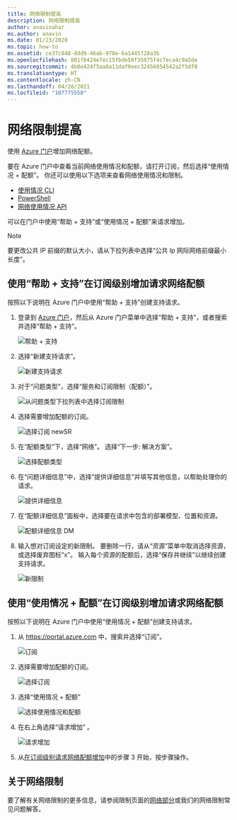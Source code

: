 ```yaml
---
title: 网络限制提高
description: 网络限制提高
author: anavinahar
ms.author: anavin
ms.date: 01/23/2020
ms.topic: how-to
ms.assetid: ce37c848-ddd9-46ab-978e-6a1445728a3b
ms.openlocfilehash: 801f0424e7ec15fbde58f35975f4c7eca4c9a5de
ms.sourcegitcommit: 4b0e424f5aa8a11daf0eec32456854542a2f5df0
ms.translationtype: HT
ms.contentlocale: zh-CN
ms.lasthandoff: 04/20/2021
ms.locfileid: "107775558"
---
```

# <a name="networking-limit-increase"></a>网络限制提高

使用 [Azure 门户](https://portal.azure.com)增加网络配额。

要在 Azure 门户中查看当前网络使用情况和配额，请打开订阅，然后选择“使用情况 + 配额”。 你还可以使用以下选项来查看网络使用情况和限制。

* [使用情况 CLI](/cli/azure/network#az_network_list_usages)
* [PowerShell](/powershell/module/azurerm.network/get-azurermnetworkusage)
* [网络使用情况 API](/rest/api/virtualnetwork/virtualnetworks/listusage)

可以在门户中使用“帮助 + 支持”或“使用情况 + 配额”来请求增加。 

> [!Note]
> 要更改公共 IP 前缀的默认大小，请从下拉列表中选择“公共 Ip 网际网络前缀最小长度”。 

## <a name="request-networking-quota-increase-at-subscription-level-using-help--support"></a>使用“帮助 + 支持”在订阅级别增加请求网络配额

按照以下说明在 Azure 门户中使用“帮助 + 支持”创建支持请求。

1. 登录到 [Azure 门户](https://portal.azure.com)，然后从 Azure 门户菜单中选择“帮助 + 支持”，或者搜索并选择“帮助 + 支持”。 

    ![帮助 + 支持](./media/networking-quota-request/help-plus-support.png)

1. 选择“新建支持请求”。

    ![新建支持请求](./media/networking-quota-request/new-support-request.png)

1. 对于“问题类型”，选择“服务和订阅限制（配额）”。 

    ![从问题类型下拉列表中选择订阅限制](./media/networking-quota-request/select-quota-issue-type.png)

1. 选择需要增加配额的订阅。

    ![选择订阅 newSR](./media/networking-quota-request/select-subscription-support-request.png)

1. 在“配额类型”下，选择“网络”。  选择“下一步: 解决方案”。

    ![选择配额类型](./media/networking-quota-request/select-quota-type-network.png)

1. 在“问题详细信息”中，选择“提供详细信息”并填写其他信息，以帮助处理你的请求。 

    ![提供详细信息](./media/networking-quota-request/provide-details-link.png)

1. 在“配额详细信息”面板中，选择要在请求中包含的部署模型、位置和资源。

    ![配额详细信息 DM](./media/networking-quota-request/quota-details-network.png)

1. 输入想对订阅设定的新限制。 要删除一行，请从“资源”菜单中取消选择资源，或选择废弃图标“x”。 输入每个资源的配额后，选择“保存并继续”以继续创建支持请求。

    ![新限制](./media/networking-quota-request/network-new-limits.png)

## <a name="request-networking-quota-increase-at-subscription-level-using-usages--quotas"></a>使用“使用情况 + 配额”在订阅级别增加请求网络配额

按照以下说明在 Azure 门户中使用“使用情况 + 配额”创建支持请求。

1. 从 https://portal.azure.com 中，搜索并选择“订阅”。

    ![订阅](./media/networking-quota-request/search-for-suscriptions.png)

1. 选择需要增加配额的订阅。

    ![选择订阅](./media/networking-quota-request/select-subscription-change-quota.png)

1. 选择“使用情况 + 配额” 

    ![选择使用情况和配额](./media/networking-quota-request/select-usage-plus-quotas.png)

1. 在右上角选择“请求增加”  。

    ![请求增加](./media/networking-quota-request/request-increase-from-subscription.png)

1. 从[在订阅级别请求网络配额增加](#request-networking-quota-increase-at-subscription-level-using-help--support)中的步骤 3 开始，按步骤操作。

## <a name="about-networking-limits"></a>关于网络限制

要了解有关网络限制的更多信息，请参阅限制页面的[网络部分](../../azure-resource-manager/management/azure-subscription-service-limits.md#networking-limits)或我们的网络限制常见问题解答。
